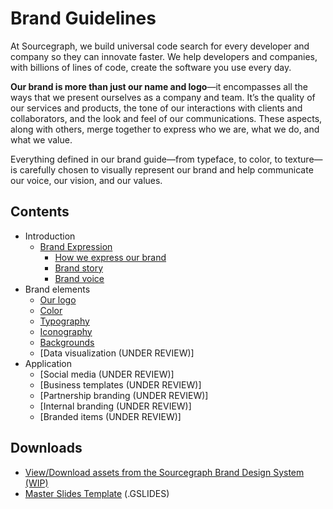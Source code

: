 # Brand Guidelines

At Sourcegraph, we build universal code search for every developer and company so they can innovate faster.
We help developers and companies, with billions of lines of code, create the software you use every day.

<strong class="text-vivid-violet">Our brand is more than just our name and logo</strong>—it encompasses all the ways that we present ourselves
as a company and team. It’s the quality of our services and products, the tone of our interactions with
clients and collaborators, and the look and feel of our communications. These aspects, along with others,
merge together to express who we are, what we do,
and what we value.

Everything defined in our brand guide—from typeface, to color, to texture—is carefully chosen to visually represent our brand and help communicate our voice, our vision, and our values.

## Contents

<object role="img" data="how_we_express_our_brand.svg" style="float: right; margin-left: 2rem; max-width: 30rem"></object>

- Introduction
  - [Brand Expression](brand-expression.md)
    - [How we express our brand](brand-expression.md#how-we-express-our-brand)
    - [Brand story](brand-expression.md#brand-story)
    - [Brand voice](brand-expression.md#brand-voice)
- Brand elements
  - [Our logo](https://www.figma.com/file/o1QRtdQI0ozKq0n7ATrKlx/Brand-UI-DLS?node-id=3778%3A41269)
  - [Color](https://www.figma.com/file/o1QRtdQI0ozKq0n7ATrKlx/Brand-UI-DLS?node-id=18%3A101)
  - [Typography](https://www.figma.com/file/o1QRtdQI0ozKq0n7ATrKlx/Brand-UI-DLS?node-id=7324%3A48301)
  - [Iconography](https://www.figma.com/file/o1QRtdQI0ozKq0n7ATrKlx/Brand-UI-DLS?node-id=7341%3A49026)
  - [Backgrounds](https://www.figma.com/file/o1QRtdQI0ozKq0n7ATrKlx/Brand-UI-DLS?node-id=7338%3A48183)
  - [Data visualization (UNDER REVIEW)]
- Application
  - [Social media (UNDER REVIEW)]
  - [Business templates (UNDER REVIEW)]
  - [Partnership branding (UNDER REVIEW)]
  - [Internal branding (UNDER REVIEW)]
  - [Branded items (UNDER REVIEW)]

## Downloads

- [View/Download assets from the Sourcegraph Brand Design System (WIP)](https://www.figma.com/file/o1QRtdQI0ozKq0n7ATrKlx/Brand-UI-DLS?node-id=916%3A5781)
- [Master Slides Template](https://docs.google.com/presentation/d/18ovKYtoPhYV93rITNXEKZ2z5jlT9PSuXeJV3a8XlWuc/edit#slide=id.gd3ef0c1bfc_0_105) (.GSLIDES)
